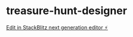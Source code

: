 # treasure-hunt-designer

[Edit in StackBlitz next generation editor ⚡️](https://stackblitz.com/~/github.com/pmarmaroli/treasure-hunt-designer)